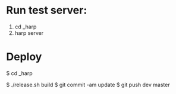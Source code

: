 # Run test server:

1. cd _harp
2. harp server


# Deploy 

$ cd _harp

$    ./release.sh build
$ git commit -am update
$ git push dev master

